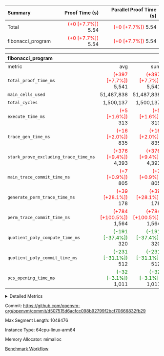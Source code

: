 | Summary | Proof Time (s) | Parallel Proof Time (s) |
|:---|---:|---:|
| Total | <span style='color: red'>(+0 [+7.7%])</span> 5.54 | <span style='color: red'>(+0 [+7.7%])</span> 5.54 |
| fibonacci_program | <span style='color: red'>(+0 [+7.7%])</span> 5.54 | <span style='color: red'>(+0 [+7.7%])</span> 5.54 |


| fibonacci_program |||||
|:---|---:|---:|---:|---:|
|metric|avg|sum|max|min|
| `total_proof_time_ms ` | <span style='color: red'>(+397 [+7.7%])</span> 5,541 | <span style='color: red'>(+397 [+7.7%])</span> 5,541 | <span style='color: red'>(+397 [+7.7%])</span> 5,541 | <span style='color: red'>(+397 [+7.7%])</span> 5,541 |
| `main_cells_used     ` |  51,487,838 |  51,487,838 |  51,487,838 |  51,487,838 |
| `total_cycles        ` |  1,500,137 |  1,500,137 |  1,500,137 |  1,500,137 |
| `execute_time_ms     ` | <span style='color: red'>(+5 [+1.6%])</span> 313 | <span style='color: red'>(+5 [+1.6%])</span> 313 | <span style='color: red'>(+5 [+1.6%])</span> 313 | <span style='color: red'>(+5 [+1.6%])</span> 313 |
| `trace_gen_time_ms   ` | <span style='color: red'>(+16 [+2.0%])</span> 835 | <span style='color: red'>(+16 [+2.0%])</span> 835 | <span style='color: red'>(+16 [+2.0%])</span> 835 | <span style='color: red'>(+16 [+2.0%])</span> 835 |
| `stark_prove_excluding_trace_time_ms` | <span style='color: red'>(+376 [+9.4%])</span> 4,393 | <span style='color: red'>(+376 [+9.4%])</span> 4,393 | <span style='color: red'>(+376 [+9.4%])</span> 4,393 | <span style='color: red'>(+376 [+9.4%])</span> 4,393 |
| `main_trace_commit_time_ms` | <span style='color: red'>(+7 [+0.9%])</span> 805 | <span style='color: red'>(+7 [+0.9%])</span> 805 | <span style='color: red'>(+7 [+0.9%])</span> 805 | <span style='color: red'>(+7 [+0.9%])</span> 805 |
| `generate_perm_trace_time_ms` | <span style='color: red'>(+39 [+28.1%])</span> 178 | <span style='color: red'>(+39 [+28.1%])</span> 178 | <span style='color: red'>(+39 [+28.1%])</span> 178 | <span style='color: red'>(+39 [+28.1%])</span> 178 |
| `perm_trace_commit_time_ms` | <span style='color: red'>(+784 [+100.5%])</span> 1,564 | <span style='color: red'>(+784 [+100.5%])</span> 1,564 | <span style='color: red'>(+784 [+100.5%])</span> 1,564 | <span style='color: red'>(+784 [+100.5%])</span> 1,564 |
| `quotient_poly_compute_time_ms` | <span style='color: green'>(-191 [-37.4%])</span> 320 | <span style='color: green'>(-191 [-37.4%])</span> 320 | <span style='color: green'>(-191 [-37.4%])</span> 320 | <span style='color: green'>(-191 [-37.4%])</span> 320 |
| `quotient_poly_commit_time_ms` | <span style='color: green'>(-231 [-31.1%])</span> 512 | <span style='color: green'>(-231 [-31.1%])</span> 512 | <span style='color: green'>(-231 [-31.1%])</span> 512 | <span style='color: green'>(-231 [-31.1%])</span> 512 |
| `pcs_opening_time_ms ` | <span style='color: green'>(-32 [-3.1%])</span> 1,011 | <span style='color: green'>(-32 [-3.1%])</span> 1,011 | <span style='color: green'>(-32 [-3.1%])</span> 1,011 | <span style='color: green'>(-32 [-3.1%])</span> 1,011 |



<details>
<summary>Detailed Metrics</summary>

| group | num_segments | keygen_time_ms | commit_exe_time_ms |
| --- | --- | --- | --- |
| fibonacci_program | 1 | 379 | 5 | 

| group | air_name | quotient_deg | interactions | constraints |
| --- | --- | --- | --- | --- |
| fibonacci_program | AccessAdapterAir<16> | 2 | 5 | 14 | 
| fibonacci_program | AccessAdapterAir<2> | 2 | 5 | 14 | 
| fibonacci_program | AccessAdapterAir<32> | 2 | 5 | 14 | 
| fibonacci_program | AccessAdapterAir<4> | 2 | 5 | 14 | 
| fibonacci_program | AccessAdapterAir<64> | 2 | 5 | 14 | 
| fibonacci_program | AccessAdapterAir<8> | 2 | 5 | 14 | 
| fibonacci_program | BitwiseOperationLookupAir<8> | 2 | 2 | 4 | 
| fibonacci_program | MemoryMerkleAir<8> | 2 | 4 | 40 | 
| fibonacci_program | PersistentBoundaryAir<8> | 2 | 3 | 6 | 
| fibonacci_program | PhantomAir | 2 | 3 | 5 | 
| fibonacci_program | Poseidon2PeripheryAir<BabyBearParameters>, 1> | 2 | 1 | 286 | 
| fibonacci_program | ProgramAir | 1 | 1 | 4 | 
| fibonacci_program | RangeTupleCheckerAir<2> | 1 | 1 | 4 | 
| fibonacci_program | VariableRangeCheckerAir | 1 | 1 | 4 | 
| fibonacci_program | VmAirWrapper<Rv32BaseAluAdapterAir, BaseAluCoreAir<4, 8> | 2 | 19 | 43 | 
| fibonacci_program | VmAirWrapper<Rv32BaseAluAdapterAir, LessThanCoreAir<4, 8> | 2 | 17 | 39 | 
| fibonacci_program | VmAirWrapper<Rv32BaseAluAdapterAir, ShiftCoreAir<4, 8> | 2 | 23 | 90 | 
| fibonacci_program | VmAirWrapper<Rv32BranchAdapterAir, BranchEqualCoreAir<4> | 2 | 11 | 25 | 
| fibonacci_program | VmAirWrapper<Rv32BranchAdapterAir, BranchLessThanCoreAir<4, 8> | 2 | 13 | 41 | 
| fibonacci_program | VmAirWrapper<Rv32CondRdWriteAdapterAir, Rv32JalLuiCoreAir> | 2 | 10 | 22 | 
| fibonacci_program | VmAirWrapper<Rv32HintStoreAdapterAir, Rv32HintStoreCoreAir> | 2 | 15 | 17 | 
| fibonacci_program | VmAirWrapper<Rv32JalrAdapterAir, Rv32JalrCoreAir> | 2 | 16 | 20 | 
| fibonacci_program | VmAirWrapper<Rv32LoadStoreAdapterAir, LoadSignExtendCoreAir<4, 8> | 2 | 18 | 33 | 
| fibonacci_program | VmAirWrapper<Rv32LoadStoreAdapterAir, LoadStoreCoreAir<4> | 2 | 17 | 38 | 
| fibonacci_program | VmAirWrapper<Rv32MultAdapterAir, DivRemCoreAir<4, 8> | 2 | 25 | 88 | 
| fibonacci_program | VmAirWrapper<Rv32MultAdapterAir, MulHCoreAir<4, 8> | 2 | 24 | 38 | 
| fibonacci_program | VmAirWrapper<Rv32MultAdapterAir, MultiplicationCoreAir<4, 8> | 2 | 19 | 26 | 
| fibonacci_program | VmAirWrapper<Rv32RdWriteAdapterAir, Rv32AuipcCoreAir> | 2 | 11 | 15 | 
| fibonacci_program | VmConnectorAir | 2 | 3 | 9 | 

| group | air_name | segment | rows | prep_cols | perm_cols | main_cols | cells |
| --- | --- | --- | --- | --- | --- | --- | --- |
| fibonacci_program | AccessAdapterAir<8> | 0 | 64 |  | 24 | 17 | 2,624 | 
| fibonacci_program | BitwiseOperationLookupAir<8> | 0 | 65,536 | 3 | 8 | 2 | 655,360 | 
| fibonacci_program | MemoryMerkleAir<8> | 0 | 256 |  | 20 | 32 | 13,312 | 
| fibonacci_program | PersistentBoundaryAir<8> | 0 | 64 |  | 12 | 20 | 2,048 | 
| fibonacci_program | PhantomAir | 0 | 2 |  | 12 | 6 | 36 | 
| fibonacci_program | Poseidon2PeripheryAir<BabyBearParameters>, 1> | 0 | 256 |  | 8 | 300 | 78,848 | 
| fibonacci_program | ProgramAir | 0 | 4,096 |  | 8 | 10 | 73,728 | 
| fibonacci_program | RangeTupleCheckerAir<2> | 0 | 524,288 | 2 | 8 | 1 | 4,718,592 | 
| fibonacci_program | VariableRangeCheckerAir | 0 | 262,144 | 2 | 8 | 1 | 2,359,296 | 
| fibonacci_program | VmAirWrapper<Rv32BaseAluAdapterAir, BaseAluCoreAir<4, 8> | 0 | 1,048,576 |  | 80 | 36 | 121,634,816 | 
| fibonacci_program | VmAirWrapper<Rv32BaseAluAdapterAir, LessThanCoreAir<4, 8> | 0 | 524,288 |  | 40 | 37 | 40,370,176 | 
| fibonacci_program | VmAirWrapper<Rv32BaseAluAdapterAir, ShiftCoreAir<4, 8> | 0 | 2 |  | 52 | 53 | 210 | 
| fibonacci_program | VmAirWrapper<Rv32BranchAdapterAir, BranchEqualCoreAir<4> | 0 | 262,144 |  | 48 | 26 | 19,398,656 | 
| fibonacci_program | VmAirWrapper<Rv32BranchAdapterAir, BranchLessThanCoreAir<4, 8> | 0 | 8 |  | 56 | 32 | 704 | 
| fibonacci_program | VmAirWrapper<Rv32CondRdWriteAdapterAir, Rv32JalLuiCoreAir> | 0 | 131,072 |  | 44 | 18 | 8,126,464 | 
| fibonacci_program | VmAirWrapper<Rv32HintStoreAdapterAir, Rv32HintStoreCoreAir> | 0 | 4 |  | 36 | 26 | 248 | 
| fibonacci_program | VmAirWrapper<Rv32JalrAdapterAir, Rv32JalrCoreAir> | 0 | 16 |  | 36 | 28 | 1,024 | 
| fibonacci_program | VmAirWrapper<Rv32LoadStoreAdapterAir, LoadStoreCoreAir<4> | 0 | 32 |  | 72 | 40 | 3,584 | 
| fibonacci_program | VmAirWrapper<Rv32RdWriteAdapterAir, Rv32AuipcCoreAir> | 0 | 16 |  | 28 | 21 | 784 | 
| fibonacci_program | VmConnectorAir | 0 | 2 | 1 | 12 | 4 | 32 | 

| group | segment | trace_gen_time_ms | total_proof_time_ms | total_cycles | total_cells | stark_prove_excluding_trace_time_ms | quotient_poly_compute_time_ms | quotient_poly_commit_time_ms | perm_trace_commit_time_ms | pcs_opening_time_ms | main_trace_commit_time_ms | main_cells_used | generate_perm_trace_time_ms | execute_time_ms |
| --- | --- | --- | --- | --- | --- | --- | --- | --- | --- | --- | --- | --- | --- | --- |
| fibonacci_program | 0 | 835 | 5,541 | 1,500,137 | 197,440,542 | 4,393 | 320 | 512 | 1,564 | 1,011 | 805 | 51,487,838 | 178 | 313 | 

</details>


Commit: https://github.com/openvm-org/openvm/commit/d507515d6acfcc098b92799f2bcf70666832fb29

Max Segment Length: 1048476

Instance Type: 64cpu-linux-arm64

Memory Allocator: mimalloc

[Benchmark Workflow](https://github.com/openvm-org/openvm/actions/runs/12971535841)
